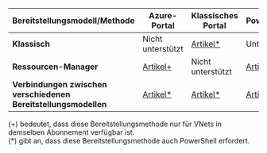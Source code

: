 | **Bereitstellungsmodell/Methode** | **Azure-Portal** | **Klassisches Portal** | **PowerShell** |
| --- | --- | --- | --- |
| **Klassisch** |Nicht unterstützt |[Artikel*](../articles/vpn-gateway/virtual-networks-configure-vnet-to-vnet-connection.md) |Unterstützt |
| **Ressourcen-Manager** |[Artikel+](../articles/vpn-gateway/vpn-gateway-howto-vnet-vnet-resource-manager-portal.md) |Nicht unterstützt |[Artikel](../articles/vpn-gateway/vpn-gateway-vnet-vnet-rm-ps.md) |
| **Verbindungen zwischen verschiedenen Bereitstellungsmodellen** |[Artikel*](../articles/vpn-gateway/vpn-gateway-connect-different-deployment-models-portal.md) |[Artikel*](../articles/vpn-gateway/vpn-gateway-connect-different-deployment-models-portal.md) |[Artikel](../articles/vpn-gateway/vpn-gateway-connect-different-deployment-models-powershell.md) |

(+) bedeutet, dass diese Bereitstellungsmethode nur für VNets in demselben Abonnement verfügbar ist.<br>
(*) gibt an, dass diese Bereitstellungsmethode auch PowerShell erfordert.



<!--HONumber=Nov16_HO2-->



